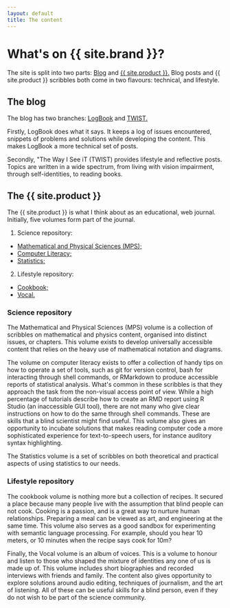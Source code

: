 ```yaml
---
layout: default
title: The content
---
```


# What's on {{ site.brand }}?

The site is split into two parts: [Blog](../blog/blog.html) and [{{ site.product }}.](../guide/guide.html)
Blog posts and {{ site.product }} scribbles both come in two flavours: technical, and lifestyle. 

## The blog

The blog has two branches: [LogBook](../blog/project-log/project-log.html) and [TWIST.](../blog/twist/twist.html)

Firstly, LogBook does what it says.
It keeps a log of issues encountered, snippets of problems and solutions while developing the content.
This makes LogBook a more technical set of posts.

Secondly, "The Way I See iT (TWIST) provides lifestyle and reflective posts.
Topics are written in a wide spectrum, from living with vision impairment, through self-identities, to reading books.

## The {{ site.product }}

The {{ site.product }} is what I think about as an educational, web journal.
Initially, five volumes form part of the journal.

1. Science repository:
 * [Mathematical and Physical Sciences (MPS);](../guide/MPS/MPS.html)
 * [Computer Literacy;](../guide/CL/CL.html)
 * [Statistics;](../guide/statistics/statistics.html)
2. Lifestyle repository:
 * [Cookbook;](../guide/cookbook/cookbook/html)
 * [Vocal.](../guide/vocal/vocal.html)

### Science repository

The Mathematical and Physical Sciences (MPS) volume is a collection of scribbles on mathematical and physics content, organised into distinct issues, or chapters.
This volume exists to develop universally accessible content that relies on the heavy use of mathematical notation and diagrams.

The volume on computer literacy exists to offer a collection of handy tips on how to operate a set of tools, such as git for version control, bash for interacting through shell commands, or RMarkdown to produce accessible reports of statistical analysis.
What's common in these scribbles is that they approach the task from the non-visual access point of view.
While a high percentage of tutorials describe how to create an RMD report using R Studio (an inaccessible GUI tool), there are not many who give clear instructions on how to do the same through shell commands.
These are skills that a blind scientist might find useful.
This volume also gives an opportunity to incubate solutions that makes reading computer code a more sophisticated experience for text-to-speech users, for instance auditory syntax highlighting.

The Statistics volume is a set of scribbles on both theoretical and practical aspects of using statistics to our needs.

### Lifestyle repository

The cookbook volume is nothing more but a collection of recipes.
It secured a place because many people live with the assumption that blind people can not cook.
Cooking is a passion, and is a great way to nurture human relationships.
Preparing a meal can be viewed as art, and engineering at the same time.
This volume also serves as a good sandbox for experimenting with semantic language processing.
For example, should you hear 10 meters, or 10 minutes when the recipe says cook for 10m?

Finally, the Vocal volume is an album of voices.
This is a volume to honour and listen to those who shaped the mixture of identities any one of us is made up of.
This volume includes short biographies and recorded interviews with friends and family.
The content also gives opportunity to explore solutions around audio editing, techniques of journalism, and the art of listening.
All of these can be useful skills for a blind person, even if they do not wish to be part of the science community.
